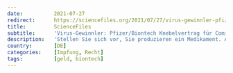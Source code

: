 ```yaml
---
date:          2021-07-27
redirect:      https://sciencefiles.org/2021/07/27/virus-gewinnler-pfizer-biontech-knebelvertrag-fur-comirnaty-geleaked-sie-bezahlen-alles/
title:         ScienceFiles
subtitle:      'Virus-Gewinnler: Pfizer/Biontech Knebelvertrag für Comirnaty geleaked – Sie bezahlen ALLES'
description:   'Stellen Sie sich vor, Sie produzieren ein Medikament. An den Entwicklungskosten beteiligen sich Staaten mit Steuergeldern. Dieselben Staaten, die schon Geld in die Entwicklung stecken, verpflichten sich, Ihr Produkt zu kaufen, wobei sie keinerlei Lieferverpflichtungen haben. Wenn Sie liefern können, schön, wenn nicht, auch schön. Der Preis, den sie frei festsetzen, wird nicht verhandelt, jede…'
country:       [DE]
categories:    [Impfung, Recht]
tags:          [geld, biontech]
---
```

